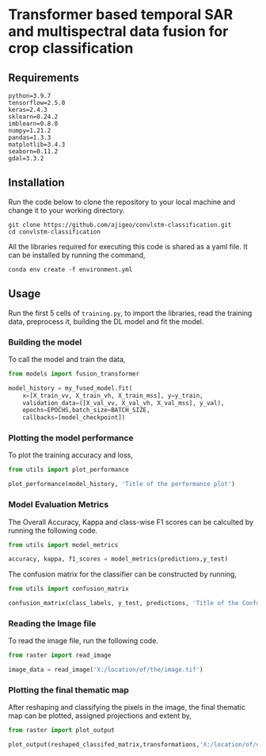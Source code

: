 # Transformer based temporal SAR and multispectral data fusion for crop classification

## Requirements
```
python=3.9.7
tensorflow=2.5.0
keras=2.4.3
sklearn=0.24.2
imblearn=0.8.0
numpy=1.21.2
pandas=1.3.3
matplotlib=3.4.3
seaborn=0.11.2
gdal=3.3.2
```
## Installation

Run the code below to clone the repository to your local machine and change it to your working directory.
```shell
git clone https://github.com/ajigeo/convlstm-classification.git
cd convlstm-classification
```

All the libraries required for executing this code is shared as a yaml file. It can be installed by running the command,
```shell
conda env create -f environment.yml
```

## Usage
Run the first 5 cells of `training.py`, to import the libraries, read the training data, preprocess it, building the DL model and fit the model.

### Building the model
To call the model and train the data,
```python
from models import fusion_transformer

model_history = my_fused_model.fit(
	x=[X_train_vv, X_train_vh, X_train_mss], y=y_train,
	validation_data=([X_val_vv, X_val_vh, X_val_mss], y_val),
	epochs=EPOCHS,batch_size=BATCH_SIZE,
    callbacks=[model_checkpoint])
```  
### Plotting the model performance
To plot the training accuracy and loss,
```python
from utils import plot_performance

plot_performance(model_history, 'Title of the performance plot')
```

### Model Evaluation Metrics
The Overall Accuracy, Kappa and class-wise F1 scores can be calculted by running the following code.
```python
from utils import model_metrics

accuracy, kappa, f1_scores = model_metrics(predictions,y_test)
```

The confusion matrix for the classifier can be constructed by running,
```python
from utils import confusion_matrix

confusion_matrix(class_labels, y_test, predictions, 'Title of the Confusion Matrix')
```

###  Reading the Image file
To read the image file, run the following code.
```python
from raster import read_image

image_data = read_image('X:/location/of/the/image.tif')
```

### Plotting the final thematic map
After reshaping and classifying the pixels in the image, the final thematic map can be plotted, assigned projections and extent by,
```python
from raster import plot_output

plot_output(reshaped_classifed_matrix,transformations,'X:/location/of/classifed_map.tif')
```



